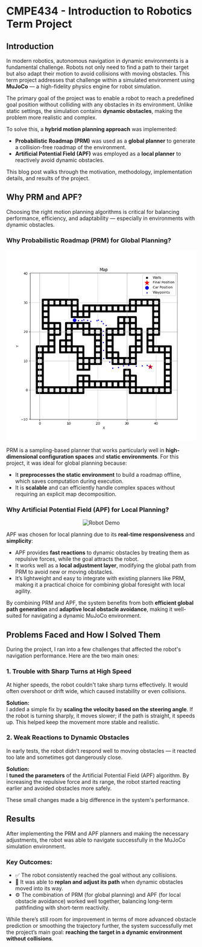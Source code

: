 # CMPE434 - Introduction to Robotics Term Project

## Introduction

In modern robotics, autonomous navigation in dynamic environments is a fundamental challenge. Robots not only need to find a path to their target but also adapt their motion to avoid collisions with moving obstacles. This term project addresses that challenge within a simulated environment using **MuJoCo** — a high-fidelity physics engine for robot simulation.

The primary goal of the project was to enable a robot to reach a predefined goal position without colliding with any obstacles in its environment. Unlike static settings, the simulation contains **dynamic obstacles**, making the problem more realistic and complex.

To solve this, a **hybrid motion planning approach** was implemented:
- **Probabilistic Roadmap (PRM)** was used as a **global planner** to generate a collision-free roadmap of the environment.
- **Artificial Potential Field (APF)** was employed as a **local planner** to reactively avoid dynamic obstacles.

This blog post walks through the motivation, methodology, implementation details, and results of the project.

## Why PRM and APF?

Choosing the right motion planning algorithms is critical for balancing performance, efficiency, and adaptability — especially in environments with dynamic obstacles.

### Why Probabilistic Roadmap (PRM) for Global Planning?

![Global Planner](images/GlobalPlanner.png)

PRM is a sampling-based planner that works particularly well in **high-dimensional configuration spaces** and **static environments**. For this project, it was ideal for global planning because:
- It **preprocesses the static environment** to build a roadmap offline, which saves computation during execution.
- It is **scalable** and can efficiently handle complex spaces without requiring an explicit map decomposition.

### Why Artificial Potential Field (APF) for Local Planning?

<p align="center">
  <img src="https://github.com/user-attachments/assets/8f552c44-8417-4d58-9eed-7f1312cb8e8c" alt="Robot Demo" width="400">
</p>

APF was chosen for local planning due to its **real-time responsiveness** and **simplicity**:
- APF provides **fast reactions** to dynamic obstacles by treating them as repulsive forces, while the goal attracts the robot.
- It works well as a **local adjustment layer**, modifying the global path from PRM to avoid new or moving obstacles.
- It’s lightweight and easy to integrate with existing planners like PRM, making it a practical choice for combining global foresight with local agility.


By combining PRM and APF, the system benefits from both **efficient global path generation** and **adaptive local obstacle avoidance**, making it well-suited for navigating a dynamic MuJoCo environment.

## Problems Faced and How I Solved Them

During the project, I ran into a few challenges that affected the robot's navigation performance. Here are the two main ones:

### 1. Trouble with Sharp Turns at High Speed

At higher speeds, the robot couldn't take sharp turns effectively. It would often overshoot or drift wide, which caused instability or even collisions.

**Solution:**  
I added a simple fix by **scaling the velocity based on the steering angle**. If the robot is turning sharply, it moves slower; if the path is straight, it speeds up. This helped keep the movement more stable and realistic.

### 2. Weak Reactions to Dynamic Obstacles

In early tests, the robot didn’t respond well to moving obstacles — it reacted too late and sometimes got dangerously close.

**Solution:**  
I **tuned the parameters** of the Artificial Potential Field (APF) algorithm. By increasing the repulsive force and its range, the robot started reacting earlier and avoided obstacles more safely.

These small changes made a big difference in the system's performance.

## Results

After implementing the PRM and APF planners and making the necessary adjustments, the robot was able to navigate successfully in the MuJoCo simulation environment.

### Key Outcomes:

- ✅ The robot consistently reached the goal without any collisions.
- 🔁 It was able to **replan and adjust its path** when dynamic obstacles moved into its way.
- ⚙️ The combination of PRM (for global planning) and APF (for local obstacle avoidance) worked well together, balancing long-term pathfinding with short-term reactivity.


While there’s still room for improvement in terms of more advanced obstacle prediction or smoothing the trajectory further, the system successfully met the project’s main goal: **reaching the target in a dynamic environment without collisions**.


